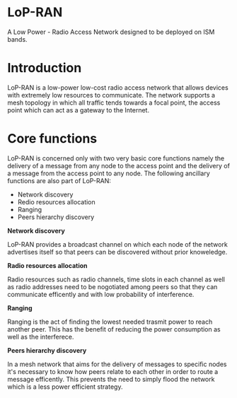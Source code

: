 LoP-RAN
=======

A Low Power - Radio Access Network designed to be deployed on ISM bands.



Introduction
=======

LoP-RAN is a low-power low-cost radio access network that allows devices with extremely low resources to communicate. The network supports a mesh topology in which all traffic tends towards a focal point, the access point which can act as a gateway to the Internet.


Core functions
=======

LoP-RAN is concerned only with two very basic core functions namely the delivery of a message from any node to the access point and the delivery of a message from the access point to any node. The following ancillary functions are also part of LoP-RAN:

- Network discovery
- Redio resources allocation
- Ranging
- Peers hierarchy discovery

**Network discovery**

LoP-RAN provides a broadcast channel on which each node of the network advertises itself so that peers can be discovered without prior knoweledge.

**Radio resources allocation**

Radio resources such as radio channels, time slots in each channel as well as radio addresses need to be nogotiated among peers so that they can communicate efficently and with low probability of interference.

**Ranging**

Ranging is the act of finding the lowest needed trasmit power to reach another peer. This has the benefit of reducing the power consumption as well as the interferece.

**Peers hierarchy discovery**

In a mesh network that aims for the delivery of messages to specific nodes it's necessary to know how peers relate to each other in order to route a message efficently. This prevents the need to simply flood the network which is a less power efficient strategy.
